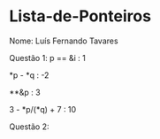 # Lista-de-Ponteiros

Nome: Luís Fernando Tavares

Questão 1:
p == &i : 1

*p - *q : -2

**&p : 3

3 - *p/(*q) + 7 : 10

Questão 2:
